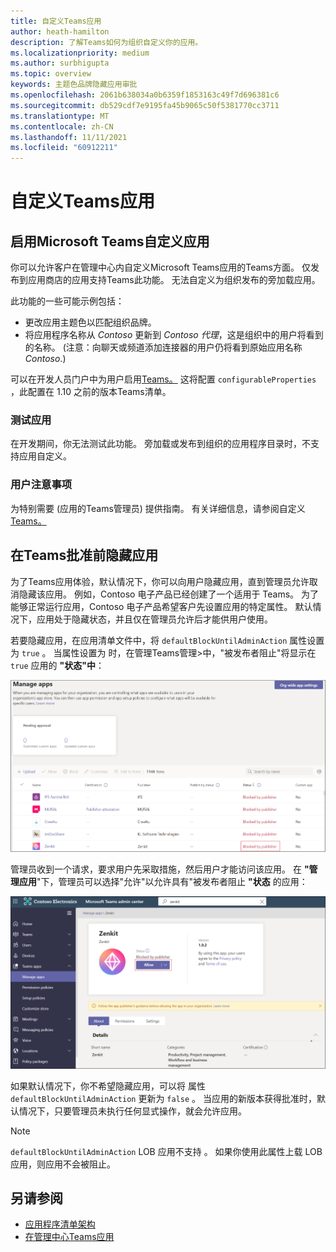 ```yaml
---
title: 自定义Teams应用
author: heath-hamilton
description: 了解Teams如何为组织自定义你的应用。
ms.localizationpriority: medium
ms.author: surbhigupta
ms.topic: overview
keywords: 主题色品牌隐藏应用审批
ms.openlocfilehash: 2061b638034a0b6359f1853163c49f7d696381c6
ms.sourcegitcommit: db529cdf7e9195fa45b9065c50f5381770cc3711
ms.translationtype: MT
ms.contentlocale: zh-CN
ms.lasthandoff: 11/11/2021
ms.locfileid: "60912211"
---
```

# <a name="customize-your-teams-app"></a>自定义Teams应用

## <a name="enable-your-microsoft-teams-app-to-be-customized"></a>启用Microsoft Teams自定义应用

你可以允许客户在管理中心内自定义Microsoft Teams应用的Teams方面。 仅发布到应用商店的应用支持Teams此功能。 无法自定义为组织发布的旁加载应用。

此功能的一些可能示例包括：

* 更改应用主题色以匹配组织品牌。
* 将应用程序名称从 *Contoso* 更新到 *Contoso 代理*，这是组织中的用户将看到的名称。  (注意：向聊天或频道添加连接器的用户仍将看到原始应用名称 *Contoso*.) 

可以在开发人员门户中为用户启用[Teams。](https://dev.teams.microsoft.com/home) 这将配置 `configurableProperties` ，此配置在 1.10 之前的版本Teams清单。

### <a name="test-your-app"></a>测试应用

在开发期间，你无法测试此功能。 旁加载或发布到组织的应用程序目录时，不支持应用自定义。

### <a name="user-considerations"></a>用户注意事项

为特别需要 (应用的Teams管理员) 提供指南。 有关详细信息，请参阅自定义[Teams。](/MicrosoftTeams/customize-apps)

## <a name="hide-teams-app-until-admin-approves"></a>在Teams批准前隐藏应用

为了Teams应用体验，默认情况下，你可以向用户隐藏应用，直到管理员允许取消隐藏该应用。 例如，Contoso 电子产品已经创建了一个适用于 Teams。 为了能够正常运行应用，Contoso 电子产品希望客户先设置应用的特定属性。 默认情况下，应用处于隐藏状态，并且仅在管理员允许后才能供用户使用。

若要隐藏应用，在应用清单文件中，将 `defaultBlockUntilAdminAction` 属性设置为 `true` 。 当属性设置为 时，在管理Teams管理>中，"被发布者阻止"将显示在 `true` 应用的 **"状态"中**： 

![管理由发布者阻止的应用](../../assets/images/apps-in-meetings/manageappsblockedapps.png)

管理员收到一个请求，要求用户先采取措施，然后用户才能访问该应用。 在 **"管理应用**"下，管理员可以选择"允许"以允许具有"被发布者阻止 **"状态** 的应用：

![管理应用](../../assets/images/apps-in-meetings/manageapp.png)

如果默认情况下，你不希望隐藏应用，可以将 属性 `defaultBlockUntilAdminAction` 更新为 `false` 。 当应用的新版本获得批准时，默认情况下，只要管理员未执行任何显式操作，就会允许应用。

> [!NOTE]
> `defaultBlockUntilAdminAction` LOB 应用不支持 。 如果你使用此属性上载 LOB 应用，则应用不会被阻止。

## <a name="see-also"></a>另请参阅

* [应用程序清单架构](/MicrosoftTeams/manifest-schema)
* [在管理中心Teams应用](/MicrosoftTeams/customize-apps)

